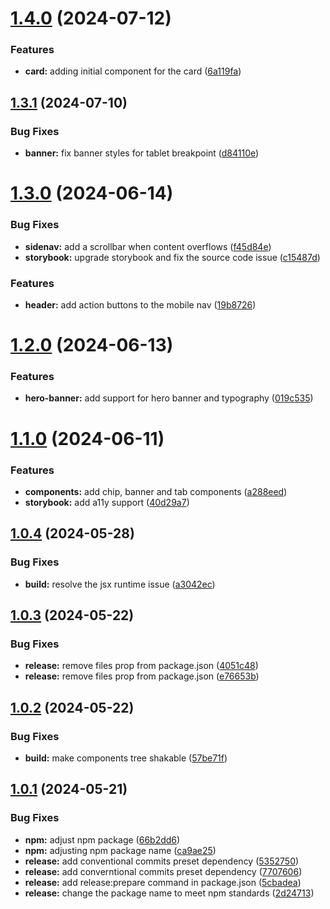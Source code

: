 # [1.4.0](https://github.com/Teradata/design-system/compare/v1.3.1...v1.4.0) (2024-07-12)


### Features

* **card:** adding initial component for the card ([6a119fa](https://github.com/Teradata/design-system/commit/6a119fa9dd7087e404c25c2e45d540fd7b928aeb))

## [1.3.1](https://github.com/Teradata/design-system/compare/v1.3.0...v1.3.1) (2024-07-10)


### Bug Fixes

* **banner:** fix banner styles for tablet breakpoint ([d84110e](https://github.com/Teradata/design-system/commit/d84110e4d89fa33242c3ac56a70e34a64b711c39))

# [1.3.0](https://github.com/Teradata/design-system/compare/v1.2.0...v1.3.0) (2024-06-14)


### Bug Fixes

* **sidenav:** add a scrollbar when content overflows ([f45d84e](https://github.com/Teradata/design-system/commit/f45d84e75ccac8597300e0f471b1e58475ec03ce))
* **storybook:** upgrade storybook and fix the source code issue ([c15487d](https://github.com/Teradata/design-system/commit/c15487ded78b20dd8c2f1b0762054fb8af997506))


### Features

* **header:** add action buttons to the mobile nav ([19b8726](https://github.com/Teradata/design-system/commit/19b872619f144a3e85c895230485bfdda95f5ea4))

# [1.2.0](https://github.com/Teradata/design-system/compare/v1.1.0...v1.2.0) (2024-06-13)


### Features

* **hero-banner:** add support for hero banner and typography ([019c535](https://github.com/Teradata/design-system/commit/019c5353ca0adc56f2002c032155947a62d6dbbb))

# [1.1.0](https://github.com/Teradata/design-system/compare/v1.0.4...v1.1.0) (2024-06-11)


### Features

* **components:** add chip, banner and tab components ([a288eed](https://github.com/Teradata/design-system/commit/a288eedb9e70679b20e807dccc07810fca5b2f26))
* **storybook:** add a11y support ([40d29a7](https://github.com/Teradata/design-system/commit/40d29a7791393e8f44bceb32e6c25c3f3efd3a46))

## [1.0.4](https://github.com/Teradata/design-system/compare/v1.0.3...v1.0.4) (2024-05-28)


### Bug Fixes

* **build:** resolve the jsx runtime issue ([a3042ec](https://github.com/Teradata/design-system/commit/a3042ecb6e097fd83593d0ea69385a14bb2ef7bb))

## [1.0.3](https://github.com/Teradata/design-system/compare/v1.0.2...v1.0.3) (2024-05-22)


### Bug Fixes

* **release:** remove files prop from package.json ([4051c48](https://github.com/Teradata/design-system/commit/4051c48e2ebc56db395da7bdf51f3dd8d0a0a291))
* **release:** remove files prop from package.json ([e76653b](https://github.com/Teradata/design-system/commit/e76653b6c78723f5360af4b0716cf34d169f3f37))

## [1.0.2](https://github.com/Teradata/design-system/compare/v1.0.1...v1.0.2) (2024-05-22)


### Bug Fixes

* **build:** make components tree shakable ([57be71f](https://github.com/Teradata/design-system/commit/57be71fbcd6880f87c74fbbfc763eac9a351b85d))

## [1.0.1](https://github.com/Teradata/design-system/compare/v1.0.0...v1.0.1) (2024-05-21)


### Bug Fixes

* **npm:** adjust npm package ([66b2dd6](https://github.com/Teradata/design-system/commit/66b2dd65134a39d11bd447d4367eb5fb08edf8e6))
* **npm:** adjusting npm package name ([ca9ae25](https://github.com/Teradata/design-system/commit/ca9ae25e73b073f6aee486c8f54a66a9c069e2ed))
* **release:** add conventional commits preset dependency ([5352750](https://github.com/Teradata/design-system/commit/53527508307a0529149ad317d624788b115d1be6))
* **release:** add converntional commits preset dependency ([7707606](https://github.com/Teradata/design-system/commit/77076066686adb7eeaa713fee3b03c3d1f94d040))
* **release:** add release:prepare command in package.json ([5cbadea](https://github.com/Teradata/design-system/commit/5cbadeae9c747877fe2fd1f48b2128a6f28be302))
* **release:** change the package name to meet npm standards ([2d24713](https://github.com/Teradata/design-system/commit/2d2471338e5dacbd4e7d2494ad6b8de35ff081c8))
